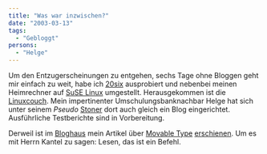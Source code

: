 ```yaml
---
title: "Was war inzwischen?"
date: "2003-03-13"
tags:
  - "Gebloggt"
persons:
  - "Helge"
---
```


Um den Entzugerscheinungen zu entgehen, sechs Tage ohne Bloggen geht mir einfach zu weit, habe ich [20six](http://www.20six.de/) ausprobiert und nebenbei meinen Heimrechner auf [SuSE Linux](http://www.suse.de) umgestellt. Herausgekommen ist die [Linuxcouch](http://www.20six.de/linuxcouch/). Mein impertinenter Umschulungsbanknachbar Helge hat sich unter seinem _Pseudo_ [Stoner](http://www.20six.de/Stoner/) dort auch gleich ein Blog eingerichtet. Ausführliche Testberichte sind in Vorbereitung.

Derweil ist im [Bloghaus](http://www.blogworld.de/entry.php?id=00403) mein Artikel über [Movable Type](http://www.movabletype.org/ "Movable Type Homepage") [erschienen](http://www.blogworld.de/tm_article.php?article_id=12). Um es mit Herrn Kantel zu sagen: Lesen, das ist ein Befehl.
